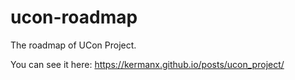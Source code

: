 # ucon-roadmap
The roadmap of UCon Project.

You can see it here: https://kermanx.github.io/posts/ucon_project/
